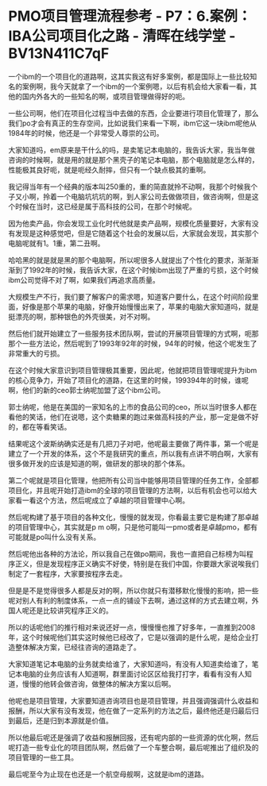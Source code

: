 # PMO项目管理流程参考 - P7：6.案例：IBA公司项目化之路 - 清晖在线学堂 - BV13N411C7qF

一个ibm的一个项目化的道路啊，这其实我这有好多案例，都是国际上一些比较知名的案例啊，我今天就拿了一个ibm的一个案例嗯，以后有机会给大家看一看，其他的国内外各大的一些知名的啊，或项目管理做得好的呃。

一些公司啊，他们在项目化过程当中去做的东西，企业要进行项目化管理了，那么我们po才会有真正的生存空间，比如说我们来看一下啊，ibm它这一块ibm呢他从1984年的时候，他还是一个非常受人尊崇的公司。

大家知道吗，em原来是干什么的吗，是卖笔记本电脑的，我告诉大家，我当年做咨询的时候啊，就是用的就是那个黑壳子的笔记本电脑，那个电脑就是怎么样的，性能极其良好呃，就是呃经久耐摔，但只有一个缺点极其的重啊。

我记得当年有一个经典的版本叫250重的，重的简直就拎不动啊，我那个时候我个子又小啊，拎着一个电脑坑坑坑的啊，到人家公司去做做项目，做咨询啊，但是这个时候在当时，这已经是属于高科技的公司，在那个时候呢。

因为他卖产品，你会发现工业化时代他就是卖产品啊，规模化质量要好，大家有没有发现是这种感觉吧，但是它随着这个社会的发展以后，大家就会发现，其实那个电脑呢就有1。1重，第二丑啊。

哈哈黑的就是就是黑的那个电脑啊，所以呢很多人就提出了个性化的要求，渐渐渐渐到了1992年的时候，我告诉大家，在这个时候ibm出现了严重的亏损，这个时候ibm公司觉得不对了啊，如果我们再追求高质量。

大规模生产不行，我们要了解客户的需求嗯，知道客户要什么，在这个时间阶段里面，好像是那个苹果的电脑，好像开始慢慢出来了，苹果的电脑大家知道吗，就是挺漂亮的啊，那种银色的外壳很美，对不对啊。

然后他们就开始建立了一些服务技术团队啊，尝试的开展项目管理的方式啊，呃那那个一些方法论，然后呢到了1993年92年的时候，94年的时候，他这个呢发生了非常重大的亏损。

在这个时候大家意识到项目管理极其重要，因此呢，他就把项目管理呢提升为ibm的核心竞争力，开始了项目化的道路，在这里的时候，199394年的时候，谁呢啊，他们的新的ceo郭士纳呢加盟了这个ibm公司。

郭士纳呢，他是在美国的一家知名的上市的食品公司的ceo，所以当时很多人都在看他的笑话，他们在说嗯，这个卖糖果的跑过来做高科技的产业，那一定是做不好的，都在等看笑话。

结果呢这个波斯纳确实还是有几把刀子对吧，他呢最主要做了两件事，第一个呢是建立了一个开发的体系，这个不是我研究的重点，所以我有点讲不明白啊，大家有很多做开发的应该是知道的啊，做研发的那块的那个体系。

第二个呢就是项目化管理，他把所有公司当中能够用项目管理的任务工作，全部都项目化，并且呢开始打造ibm的全球的项目管理的方法啊，以后有机会也可以给大家看一看这个方法，然后呢成立了卓越的项目管理中心啊。

然后呢构建了基于项目的各种文化，慢慢的就发现，你看最主要它是构建了那卓越的项目管理中心，其实就是p m o啊，只是他可能叫一pmo或者是卓越pmo，都有可能就是po叫什么没有关系。

然后呢他出各种的方法论，所以我自己在做po期间，我也一直把自己标榜为叫程序正义，但是发现程序正义确实不好使，特别是在我们中国，你要跟大家说唉我们制定了一套程序，大家要按程序去走。

但是是不是觉得很多人都是反对的啊，所以你就只有潜移默化慢慢的影响，把一些呢对别人有利的制度体系，一点一点的铺设下去啊，通过这样的方式去建立啊，外国人呢还是比较讲究程序正义的。

所以的话呢他们的推行相对来说还好一点，慢慢慢也推了好多年，一直推到2008年，这个时候呢他们其实这时候他已经改了，它是以强调的是什么呢，是给企业打造整体解决方案，已经往咨询的道路走了。

大家知道笔记本电脑的业务就卖给谁了，大家知道吗，有没有人知道卖给谁了，笔记本电脑的业务应该有人知道啊，群里面讨论区区给我打打字，看看有没有人知道，慢慢的他转会做咨询，做整体的解决方案以后啊。

他呢也是项目管理，大家要知道咨询项目也是项目管理，并且强调强调什么收益和报酬，所以大家有没有发现，他在做了一定系列的方法之后，最终他还是归最后归到最后，还是归到本源就是价值。

所以他最后呢还是强调了收益和报酬回报，还有呢内部的一些资源的优化啊，然后呢打造一些专业化的项目团队啊，然后做了一个车整合啊，最后呢推出了组织及的项目管理的一些工具。

最后呢至今为止现在也还是一个航空母舰啊，这就是ibm的道路。